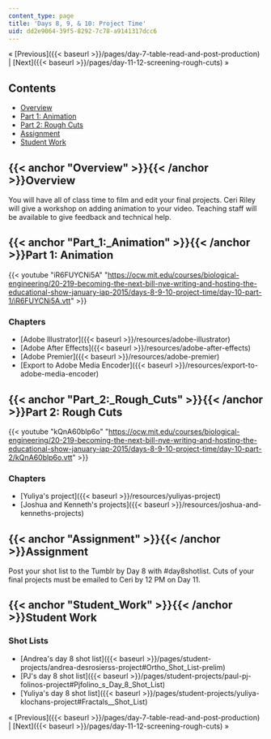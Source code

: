 ```yaml
---
content_type: page
title: 'Days 8, 9, & 10: Project Time'
uid: dd2e9064-39f5-8292-7c78-a9141317dcc6
---
```


« [Previous]({{< baseurl >}}/pages/day-7-table-read-and-post-production) | [Next]({{< baseurl >}}/pages/day-11-12-screening-rough-cuts) »

Contents
--------

*   [Overview](#Overview)
*   [Part 1: Animation](#Part_1:_Animation)
*   [Part 2: Rough Cuts](#Part_2:_Rough_Cuts)
*   [Assignment](#Assignment)
*   [Student Work](#Student_Work)

{{< anchor "Overview" >}}{{< /anchor >}}Overview
------------------------------------------------

You will have all of class time to film and edit your final projects. Ceri Riley will give a workshop on adding animation to your video. Teaching staff will be available to give feedback and technical help.

{{< anchor "Part_1:_Animation" >}}{{< /anchor >}}Part 1: Animation
------------------------------------------------------------------

{{< youtube "iR6FUYCNi5A" "https://ocw.mit.edu/courses/biological-engineering/20-219-becoming-the-next-bill-nye-writing-and-hosting-the-educational-show-january-iap-2015/days-8-9-10-project-time/day-10-part-1/iR6FUYCNi5A.vtt" >}}

### Chapters

*   [Adobe Illustrator]({{< baseurl >}}/resources/adobe-illustrator)
*   [Adobe After Effects]({{< baseurl >}}/resources/adobe-after-effects)
*   [Adobe Premier]({{< baseurl >}}/resources/adobe-premier)
*   [Export to Adobe Media Encoder]({{< baseurl >}}/resources/export-to-adobe-media-encoder)

{{< anchor "Part_2:_Rough_Cuts" >}}{{< /anchor >}}Part 2: Rough Cuts
--------------------------------------------------------------------

{{< youtube "kQnA60blp6o" "https://ocw.mit.edu/courses/biological-engineering/20-219-becoming-the-next-bill-nye-writing-and-hosting-the-educational-show-january-iap-2015/days-8-9-10-project-time/day-10-part-2/kQnA60blp6o.vtt" >}}

### Chapters

*   [Yuliya's project]({{< baseurl >}}/resources/yuliyas-project)
*   [Joshua and Kenneth's projects]({{< baseurl >}}/resources/joshua-and-kenneths-projects)

{{< anchor "Assignment" >}}{{< /anchor >}}Assignment
----------------------------------------------------

Post your shot list to the Tumblr by Day 8 with #day8shotlist. Cuts of your final projects must be emailed to Ceri by 12 PM on Day 11.

{{< anchor "Student_Work" >}}{{< /anchor >}}Student Work
--------------------------------------------------------

### Shot Lists

*   [Andrea's day 8 shot list]({{< baseurl >}}/pages/student-projects/andrea-desrosierss-project#Ortho_Shot_List-prelim)
*   [PJ's day 8 shot list]({{< baseurl >}}/pages/student-projects/paul-pj-folinos-project#Pjfolino_s_Day_8_Shot_List)
*   [Yuliya's day 8 shot list]({{< baseurl >}}/pages/student-projects/yuliya-klochans-project#Fractals__Shot_List)

« [Previous]({{< baseurl >}}/pages/day-7-table-read-and-post-production) | [Next]({{< baseurl >}}/pages/day-11-12-screening-rough-cuts) »